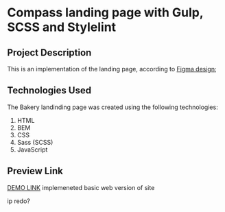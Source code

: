 # Compass landing page with Gulp, SCSS and Stylelint 

## Project Description

This is an implementation of the landing page, according to [Figma design]();

## Technologies Used
The Bakery landinding page was created using the following technologies:

1. HTML
1. BEM
1. CSS
1. Sass (SCSS)
1. JavaScript

## Preview Link

[DEMO LINK]()
implemeneted basic web version of site 



ip redo?

